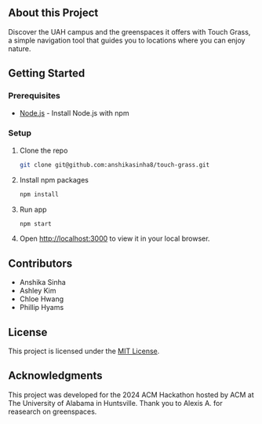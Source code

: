 ## About this Project
Discover the UAH campus and the greenspaces it offers with Touch Grass, a simple navigation tool 
that guides you to locations where you can enjoy nature.

## Getting Started
### Prerequisites

* [Node.js](https://nodejs.org/en/download) - Install Node.js with npm

### Setup
1. Clone the repo
    ```sh
   git clone git@github.com:anshikasinha8/touch-grass.git
   ```
2. Install npm packages
   ```sh
   npm install
   ```
3. Run app
    ```sh
    npm start
    ```
4. Open [http://localhost:3000](http://localhost:3000) to view it in your local browser.

<!-- CONTRIBUTORS -->
## Contributors
* Anshika Sinha
* Ashley Kim
* Chloe Hwang
* Phillip Hyams

<!-- LICENSE -->
## License

This project is licensed under the [MIT License](https://github.com/anshikasinha8/touch-grass/blob/master/LICENSE).

<!-- ACKNOWLEDGMENTS -->
## Acknowledgments

This project was developed for the 2024 ACM Hackathon hosted by ACM at The University of Alabama in Huntsville. Thank you to Alexis A. for reasearch on greenspaces.